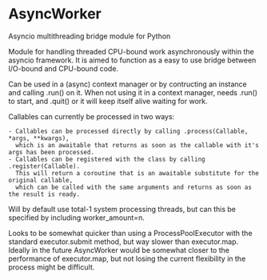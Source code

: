 # AsyncWorker
Asyncio multithreading bridge module for Python

Module for handling threaded CPU-bound work asynchronously within the asyncio framework. 
It is aimed to function as a easy to use bridge between I/O-bound and CPU-bound code.

Can be used in a (async) context manager or by contructing an instance and calling .run() on it.
When not using it in a context manager, needs .run() to start,
and .quit() or it will keep itself alive waiting for work.
    

Callables can currently be processed in two ways:

    - Callables can be processed directly by calling .process(Callable, *args, **kwargs), 
      which is an awaitable that returns as soon as the callable with it's args has been processed.
    - Callables can be registered with the class by calling .register(Callable). 
      This will return a coroutine that is an awaitable substitute for the original callable,
      which can be called with the same arguments and returns as soon as the result is ready. 
    
Will by default use total-1 system processing threads, but can this be specified by including worker_amount=n.
    
Looks to be somewhat quicker than using a ProcessPoolExecutor with the standard executor.submit method, 
but way slower than executor.map. 
Ideally in the future AsyncWorker would be somewhat closer to the performance of executor.map, 
but not losing the current flexibility in the process might be difficult.  
